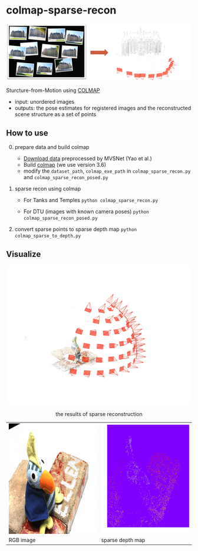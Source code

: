 # colmap-sparse-recon
<img src="figure/figure1_sfm.png">

Sturcture-from-Motion using [COLMAP](https://colmap.github.io/index.html)

* input: unordered images
* outputs: the pose estimates for registered images and the reconstructed scene structure as a set of points

## How to use
0. prepare data and build colmap
   + [Download data](https://github.com/YoYo000/MVSNet#download) preprocessed by MVSNet (Yao et al.)
   + Build [colmap](https://github.com/colmap/colmap/tree/3.6) (we use version 3.6)
   + modify the `dataset_path`, `colmap_exe_path` in `colmap_sparse_recon.py` and `colmap_sparse_recon_posed.py`

1. sparse recon using colmap
   + For Tanks and Temples 
     `python colmap_sparse_recon.py`

   + For DTU (images with known camera poses)
     `python colmap_sparse_recon_posed.py`

2. convert sparse points to sparse depth map
   `python colmap_sparse_to_depth.py`

## Visualize
![](https://github.com/XYZ-qiyh/colmap-sparse-recon/blob/main/figure/figure2_sfm_result.png)
<center> the results of sparse reconstruction </center>

 <table align="center">
  <tr>
    <td><img src="https://github.com/XYZ-qiyh/colmap-sparse-recon/blob/main/figure/figure3_rgb.jpg" width="400" height="300"></td>
    <td><img src="https://github.com/XYZ-qiyh/colmap-sparse-recon/blob/main/figure/figure4_sparse.png" width="400" height="300"></td>
  </tr>
  <tr>
    <td>RGB image</td>
    <td>sparse depth map</td>
  </tr>
</table>
